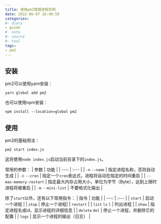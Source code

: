 ```yaml
---
title: 使用pm2管理进程实例
date: 2022-06-07 16:40:59
categories: 
#- diary
- guide
#- note
#- source
#- tool
tags:
- pm2
---
```


## 安装
pm2可以使用yarn安装：
```shell
yarn global add pm2
```

也可以使用npm安装：
```shell
npm install --location=global pm2
```

## 使用
pm2的基础用法：
```shell
pm2 start index.js
```
这将使用`node index.js`启动当前目录下的`index.js`。
<!-- more -->
常用的参数：
| 参数 | 功能 |
| ---: | :--- |
| `-n` `--name` | 指定进程名称，否则自动生成 |
| `-c` `--cron` | 指定一个`cron`表达式，进程将自动在指定的时间重启 |
| `--max-memory-restart` | 指定最大内存占用大小，单位为字节（Byte），达到上限时进程将被重启 |
| `-m` `--mini-list` | 不要格式化输出 |

除了`start`以外，还有以下常用指令：
| 指令 | 功能 |
| ---: | :--- |
| `start` | 启动一个进程 |
| `stop` | 停止一个进程|
| `restart` |
| `list` `ls` `l` | 列出进程 |
| `show` | 指定进程名或id，显示进程的详细信息 |
| `delete` `del` | 停止一个进程，并删除它的配置 |
| `logs` | 显示一个进程的输出（日志） |